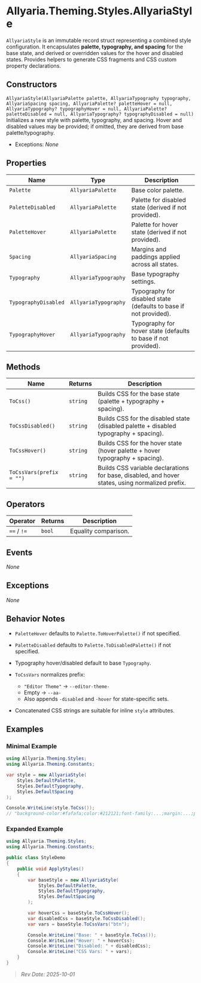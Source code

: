 # Allyaria.Theming.Styles.AllyariaStyle

`AllyariaStyle` is an immutable record struct representing a combined style configuration.
It encapsulates **palette, typography, and spacing** for the base state, and derived or overridden values for the hover
and disabled states. Provides helpers to generate CSS fragments and CSS custom property declarations.

## Constructors

`AllyariaStyle(AllyariaPalette palette, AllyariaTypography typography, AllyariaSpacing spacing, AllyariaPalette? paletteHover = null, AllyariaTypography? typographyHover = null, AllyariaPalette? paletteDisabled = null, AllyariaTypography? typographyDisabled = null)`
Initializes a new style with palette, typography, and spacing. Hover and disabled values may be provided; if omitted,
they are derived from base palette/typography.

* Exceptions: *None*

## Properties

| Name                 | Type                 | Description                                                       |
|----------------------|----------------------|-------------------------------------------------------------------|
| `Palette`            | `AllyariaPalette`    | Base color palette.                                               |
| `PaletteDisabled`    | `AllyariaPalette`    | Palette for disabled state (derived if not provided).             |
| `PaletteHover`       | `AllyariaPalette`    | Palette for hover state (derived if not provided).                |
| `Spacing`            | `AllyariaSpacing`    | Margins and paddings applied across all states.                   |
| `Typography`         | `AllyariaTypography` | Base typography settings.                                         |
| `TypographyDisabled` | `AllyariaTypography` | Typography for disabled state (defaults to base if not provided). |
| `TypographyHover`    | `AllyariaTypography` | Typography for hover state (defaults to base if not provided).    |

## Methods

| Name                     | Returns  | Description                                                                                     |
|--------------------------|----------|-------------------------------------------------------------------------------------------------|
| `ToCss()`                | `string` | Builds CSS for the base state (palette + typography + spacing).                                 |
| `ToCssDisabled()`        | `string` | Builds CSS for the disabled state (disabled palette + disabled typography + spacing).           |
| `ToCssHover()`           | `string` | Builds CSS for the hover state (hover palette + hover typography + spacing).                    |
| `ToCssVars(prefix = "")` | `string` | Builds CSS variable declarations for base, disabled, and hover states, using normalized prefix. |

## Operators

| Operator    | Returns | Description          |
|-------------|---------|----------------------|
| `==` / `!=` | `bool`  | Equality comparison. |

## Events

*None*

## Exceptions

*None*

## Behavior Notes

* `PaletteHover` defaults to `Palette.ToHoverPalette()` if not specified.
* `PaletteDisabled` defaults to `Palette.ToDisabledPalette()` if not specified.
* Typography hover/disabled default to base `Typography`.
* `ToCssVars` normalizes prefix:

    * `"Editor Theme"` → `--editor-theme-`
    * Empty → `--aa-`
    * Also appends `-disabled` and `-hover` for state-specific sets.
* Concatenated CSS strings are suitable for inline `style` attributes.

## Examples

### Minimal Example

```csharp
using Allyaria.Theming.Styles;
using Allyaria.Theming.Constants;

var style = new AllyariaStyle(
    Styles.DefaultPalette,
    Styles.DefaultTypography,
    Styles.DefaultSpacing
);

Console.WriteLine(style.ToCss());
// "background-color:#fafafa;color:#212121;font-family:...;margin:...;padding:..."
```

### Expanded Example

```csharp
using Allyaria.Theming.Styles;
using Allyaria.Theming.Constants;

public class StyleDemo
{
    public void ApplyStyles()
    {
        var baseStyle = new AllyariaStyle(
            Styles.DefaultPalette,
            Styles.DefaultTypography,
            Styles.DefaultSpacing
        );

        var hoverCss = baseStyle.ToCssHover();
        var disabledCss = baseStyle.ToCssDisabled();
        var vars = baseStyle.ToCssVars("btn");

        Console.WriteLine("Base: " + baseStyle.ToCss());
        Console.WriteLine("Hover: " + hoverCss);
        Console.WriteLine("Disabled: " + disabledCss);
        Console.WriteLine("CSS Vars: " + vars);
    }
}
```

> *Rev Date: 2025-10-01*
